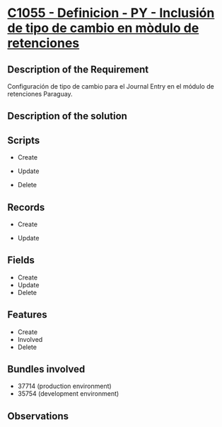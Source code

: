 # [C1055 - Definicion - PY - Inclusión de tipo de cambio en mòdulo de retenciones](https://docs.google.com/document/d/1GBV5WplEXfS66t3rkiVoi8Ei9uvxXTq3vzcOWhPbRFs/edit)


## Description of the Requirement

Configuración de tipo de cambio para el Journal Entry en el módulo de retenciones Paraguay.

## Description of the solution


## Scripts
+ Create
    
+ Update

+ Delete

## Records
+ Create
  
        
+ Update
    

## Fields
+ Create
+ Update 
+ Delete

## Features
+ Create
+ Involved
+ Delete

## Bundles involved
+ 37714 (production environment)
+ 35754 (development environment)

## Observations

























